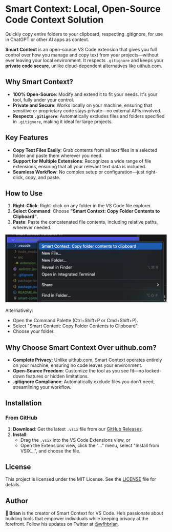 # Smart Context: Local, Open-Source Code Context Solution

Quickly copy entire folders to your clipboard, respecting .gitignore, for use in ChatGPT or other AI apps as context.

**Smart Context** is an open-source VS Code extension that gives you full control over how you manage and copy text from your projects—without ever leaving your local environment. It respects `.gitignore` and keeps your **private code secure**, unlike cloud-dependent alternatives like uithub.com.

## Why Smart Context?

- **100% Open-Source**: Modify and extend it to fit your needs. It's your tool, fully under your control.
- **Private and Secure**: Works locally on your machine, ensuring that sensitive or proprietary code stays private—no external APIs involved.
- **Respects `.gitignore`**: Automatically excludes files and folders specified in `.gitignore`, making it ideal for large projects.

## Key Features

- **Copy Text Files Easily**: Grab contents from all text files in a selected folder and paste them wherever you need.
- **Support for Multiple Extensions**: Recognizes a wide range of file extensions, ensuring that all your relevant text data is included.
- **Seamless Workflow**: No complex setup or configuration—just right-click, copy, and paste.

## How to Use

1. **Right-Click**: Right-click on any folder in the VS Code file explorer.
2. **Select Command**: Choose **"Smart Context: Copy Folder Contents to Clipboard"**.
3. **Paste**: Paste the concatenated file contents, including relative paths, wherever needed.

![](./assets/smart-context-vscode-menu.png)

Alternatively:
- Open the Command Palette (Ctrl+Shift+P or Cmd+Shift+P).
- Select "Smart Context: Copy Folder Contents to Clipboard".
- Choose your folder.

## Why Choose Smart Context Over uithub.com?

- **Complete Privacy**: Unlike uithub.com, Smart Context operates entirely on your machine, ensuring no code leaves your environment.
- **Open-Source Freedom**: Customize the tool as you see fit—no locked-down features or hidden limitations.
- **.gitignore Compliance**: Automatically exclude files you don't need, streamlining your workflow.

## Installation

### From GitHub
1. **Download**: Get the latest `.vsix` file from our [GitHub Releases](./releases).
2. **Install**: 
   - Drag the `.vsix` into the VS Code Extensions view, or
   - Open the Extensions view, click the "..." menu, select "Install from VSIX...", and choose the file.

## License

This project is licensed under the MIT License. See the [LICENSE](./MIT_LICENSE) file for details.

## Author

**🌴 Brian** is the creator of Smart Context for VS Code. He’s passionate about building tools that empower individuals while keeping privacy at the forefront. Follow his updates on Twitter at [@wfhbrian](https://x.com/wfhbrian).